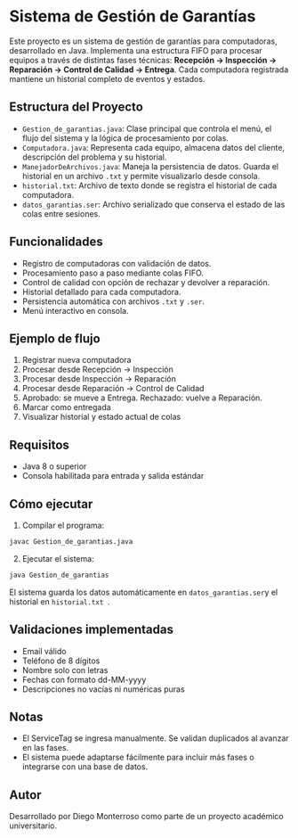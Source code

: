 # Sistema de Gestión de Garantías

Este proyecto es un sistema de gestión de garantías para computadoras, desarrollado en Java. Implementa una estructura FIFO para procesar equipos a través de distintas fases técnicas: **Recepción → Inspección → Reparación → Control de Calidad → Entrega**. Cada computadora registrada mantiene un historial completo de eventos y estados.

##  Estructura del Proyecto

- `Gestion_de_garantias.java`: Clase principal que controla el menú, el flujo del sistema y la lógica de procesamiento por colas.
- `Computadora.java`: Representa cada equipo, almacena datos del cliente, descripción del problema y su historial.
- `ManejadorDeArchivos.java`: Maneja la persistencia de datos. Guarda el historial en un archivo `.txt` y permite visualizarlo desde consola.
- `historial.txt`: Archivo de texto donde se registra el historial de cada computadora.
- `datos_garantias.ser`: Archivo serializado que conserva el estado de las colas entre sesiones.

##  Funcionalidades

- Registro de computadoras con validación de datos.
- Procesamiento paso a paso mediante colas FIFO.
- Control de calidad con opción de rechazar y devolver a reparación.
- Historial detallado para cada computadora.
- Persistencia automática con archivos `.txt` y `.ser`.
- Menú interactivo en consola.

##  Ejemplo de flujo

1. Registrar nueva computadora
2. Procesar desde Recepción → Inspección
3. Procesar desde Inspección → Reparación
4. Procesar desde Reparación → Control de Calidad
5. Aprobado: se mueve a Entrega. Rechazado: vuelve a Reparación.
6. Marcar como entregada
7. Visualizar historial y estado actual de colas

##  Requisitos

- Java 8 o superior
- Consola habilitada para entrada y salida estándar

##  Cómo ejecutar

1. Compilar el programa:
```bash
javac Gestion_de_garantias.java
```
   
2. Ejecutar el sistema:
```bash
java Gestion_de_garantias
```
El sistema guarda los datos automáticamente en ``` datos_garantias.ser ```y el historial en ```historial.txt ```.

## Validaciones implementadas
- Email válido
- Teléfono de 8 dígitos
- Nombre solo con letras
- Fechas con formato dd-MM-yyyy
- Descripciones no vacías ni numéricas puras

## Notas
- El ServiceTag se ingresa manualmente. Se validan duplicados al avanzar en las fases.
- El sistema puede adaptarse fácilmente para incluir más fases o integrarse con una base de datos.

## Autor
Desarrollado por Diego Monterroso como parte de un proyecto académico universitario.
